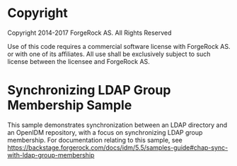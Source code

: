 Copyright
=============
Copyright 2014-2017 ForgeRock AS. All Rights Reserved

Use of this code requires a commercial software license with ForgeRock AS.
or with one of its affiliates. All use shall be exclusively subject
to such license between the licensee and ForgeRock AS.

Synchronizing LDAP Group Membership Sample
==========================================

This sample demonstrates synchronization between an LDAP directory and an OpenIDM
repository, with a focus on synchronizing LDAP group membership. For documentation
relating to this sample, see https://backstage.forgerock.com/docs/idm/5.5/samples-guide#chap-sync-with-ldap-group-membership
